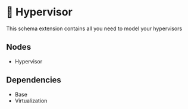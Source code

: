 # 🧩 Hypervisor

This schema extension contains all you need to model your hypervisors

## Nodes

- Hypervisor

## Dependencies

- Base
- Virtualization
